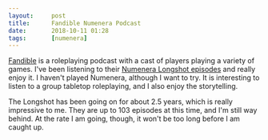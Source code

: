 ```yaml
---
layout:     post
title:      Fandible Numenera Podcast
date:       2018-10-11 01:28
tags:       [numenera]
---
```


[Fandible](http://www.fandible.com/) is a roleplaying podcast with a
cast of players playing a variety of games. I've been listening to
their [Numenera Longshot episodes](http://www.fandible.com/longshot/)
and really enjoy it. I haven't played Numenera, although I want to
try. It is interesting to listen to a group tabletop roleplaying, and
I also enjoy the storytelling.

The Longshot has been going on for about 2.5 years, which is really
impressive to me. They are up to 103 episodes at this time, and I'm
still way behind. At the rate I am going, though, it won't be too long
before I am caught up.
